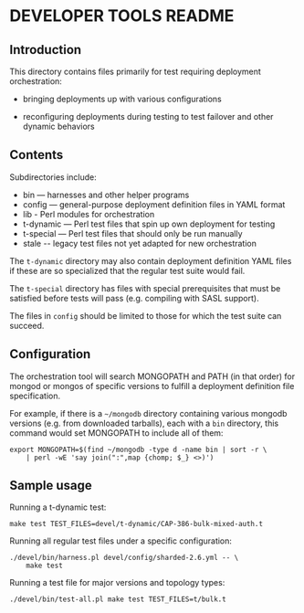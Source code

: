 DEVELOPER TOOLS README
======================

Introduction
------------

This directory contains files primarily for test requiring deployment
orchestration:

* bringing deployments up with various configurations

* reconfiguring deployments during testing to test failover
  and other dynamic behaviors

Contents
--------

Subdirectories include:

* bin — harnesses and other helper programs
* config — general-purpose deployment definition files in YAML format
* lib - Perl modules for orchestration
* t-dynamic — Perl test files that spin up own deployment for testing
* t-special — Perl test files that should only be run manually
* stale -- legacy test files not yet adapted for new orchestration

The `t-dynamic` directory may also contain deployment definition YAML files
if these are so specialized that the regular test suite would fail.

The `t-special` directory has files with special prerequisites that must
be satisfied before tests will pass (e.g. compiling with SASL support).

The files in `config` should be limited to those for which the
test suite can succeed.

Configuration
-------------

The orchestration tool will search MONGOPATH and PATH (in that order) for
mongod or mongos of specific versions to fulfill a deployment definition
file specification.

For example, if there is a `~/mongodb` directory containing various mongodb
versions (e.g. from downloaded tarballs), each with a `bin` directory, this
command would set MONGOPATH to include all of them:

    export MONGOPATH=$(find ~/mongodb -type d -name bin | sort -r \
        | perl -wE 'say join(":",map {chomp; $_} <>)')

Sample usage
------------

Running a t-dynamic test:

    make test TEST_FILES=devel/t-dynamic/CAP-386-bulk-mixed-auth.t

Running all regular test files under a specific configuration:

    ./devel/bin/harness.pl devel/config/sharded-2.6.yml -- \
        make test 

Running a test file for major versions and topology types:

    ./devel/bin/test-all.pl make test TEST_FILES=t/bulk.t
